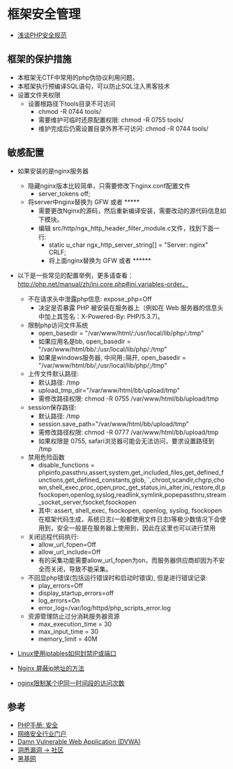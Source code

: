 # 框架安全管理

- [浅谈PHP安全规范](https://www.freebuf.com/articles/web/184567.html)


## 框架的保护措施

- 本框架无CTF中常用的php伪协议利用问题。
- 本框架执行预编译SQL语句，可以防止SQL注入黑客技术
- 设置文件夹权限
  - 设置根路径下tools目录不可访问
    - chmod -R 0744 tools/
    - 需要维护可临时还原配置权限: chmod -R 0755 tools/
    - 维护完成后仍需设置目录外界不可访问: chmod -R 0744 tools/

## 敏感配置

- 如果安装的是nginx服务器
  - 隐藏nginx版本比较简单，只需要修改下nginx.conf配置文件
    - server_tokens off;
  - 将server中nginx替换为 GFW 或者 *****
    - 需要更改Nginx的源码，然后重新编译安装，需要改动的源代码信息如下模块。
    - 编辑 src/http/ngx_http_header_filter_module.c文件，找到下面一行: 
      - static u_char ngx_http_server_string[] = "Server: nginx" CRLF;
      - 将上面nginx替换为 GFW 或者 ******

- 以下是一些常见的配置举例，更多请查看：http://php.net/manual/zh/ini.core.php#ini.variables-order。
  - 不在请求头中泄露php信息: expose_php=Off
    - 决定是否暴露 PHP 被安装在服务器上（例如在 Web 服务器的信息头中加上其签名：X-Powered-By: PHP/5.3.7)。
  - 限制php访问文件系统
    - open_basedir = "/var/www/html/:/usr/local/lib/php/:/tmp"
    - 如果应用名是bb, open_basedir = "/var/www/html/bb/:/usr/local/lib/php/:/tmp"
    - 如果是windows服务器, 中间用`;`隔开, open_basedir = "/var/www/html/bb/;/usr/local/lib/php/;/tmp"
  - 上传文件默认路径:
    - 默认路径: /tmp
    - upload_tmp_dir="/var/www/html/bb/upload/tmp"
    - 需修改路径权限: chmod -R 0755 /var/www/html/bb/upload/tmp
  - session保存路径:
    - 默认路径: /tmp
    - session.save_path="/var/www/html/bb/upload/tmp"
    - 需修改路径权限: chmod -R 0777 /var/www/html/bb/upload/tmp
    - 如果权限是 0755, safari浏览器可能会无法访问，要求设置路径到 /tmp
  - 禁用危险函数
    - disable_functions = phpinfo,passthru,assert,system,get_included_files,get_defined_functions,get_defined_constants,glob,``,chroot,scandir,chgrp,chown,shell_exec,proc_open,proc_get_status,ini_alter,ini_restore,dl,pfsockopen,openlog,syslog,readlink,symlink,popepassthru,stream_socket_server,fsocket,fsockopen 
    - 其中: assert, shell_exec, fsockopen, openlog, syslog, fsockopen 在框架代码生成，系统日志(一般都使用文件日志)等极少数情况下会使用到，安全一般是在服务器上使用到，因此在这里也可以进行禁用
  - 关闭远程代码执行: 
    - allow_url_fopen=Off
    - allow_url_include=Off
    - 有的采集功能需要allow_url_fopen为on，而服务器供应商却因为不安全而关闭，导致不能采集。
  - 不回显php错误(包括运行错误时和启动时错误), 但是进行错误记录:
    - play_errors=Off  
    - display_startup_errors=off
    - log_errors=On
    - error_log=/var/log/httpd/php_scripts_error.log
  - 资源管理防止过分消耗服务器资源
    - max_execution_time = 30
    - max_input_time = 30
    - memory_limit = 40M
- [Linux使用iptables如何封禁IP或端口](https://www.modb.pro/db/48026)
- [Nginx 屏蔽ip地址的方法](https://zhuanlan.zhihu.com/p/88801910)
- [nginx限制某个IP同一时间段的访问次数](https://blog.csdn.net/u010094934/article/details/72697086)

## 参考

- [PHP手册: 安全](https://www.php.net/manual/zh/security.php)
- [网络安全行业门户](https://www.freebuf.com/)
- [Damn Vulnerable Web Application (DVWA)](https://dvwa.co.uk/)
- [洞悉漏洞 -> 社区](https://www.seebug.org/)
- [黑基网](https://www.hackbase.net/)
